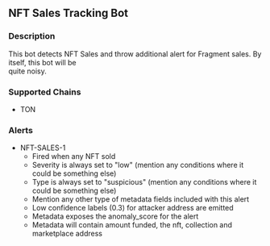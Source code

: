 ## NFT Sales Tracking Bot

### Description

This bot detects NFT Sales and throw additional alert for Fragment sales. By  itself, this bot  will be  
quite noisy.

### Supported Chains

- TON

### Alerts

- NFT-SALES-1
  - Fired when any NFT sold 
  - Severity is always set to "low" (mention any conditions where it could be something else)
  - Type is always set to "suspicious" (mention any conditions where it could be something else)
  - Mention any other type of metadata fields included with this alert
  - Low confidence labels (0.3) for attacker address are emitted
  - Metadata exposes the anomaly_score for the alert
  - Metadata will contain amount funded, the nft, collection and marketplace address

